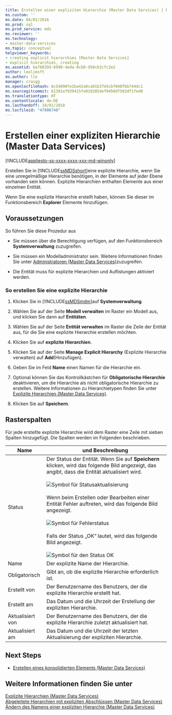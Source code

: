 ```yaml
---
title: Erstellen einer expliziten Hierarchie (Master Data Services) | Microsoft-Dokumentation
ms.custom: ''
ms.date: 04/01/2016
ms.prod: sql
ms.prod_service: mds
ms.reviewer: ''
ms.technology:
- master-data-services
ms.topic: conceptual
helpviewer_keywords:
- creating explicit hierarchies [Master Data Services]
- explicit hierarchies, creating
ms.assetid: ba768393-6990-4eda-8cb0-d58cb3cfc2e2
author: leolimsft
ms.author: lle
manager: craigg
ms.openlocfilehash: 6c54890fe1ba42a0ca91b37d4cbf048fbb744dc1
ms.sourcegitcommit: 61381ef939415fe019285def9450d7583df1fed0
ms.translationtype: HT
ms.contentlocale: de-DE
ms.lasthandoff: 10/01/2018
ms.locfileid: "47806748"
---
```

# <a name="create-an-explicit-hierarchy-master-data-services"></a>Erstellen einer expliziten Hierarchie (Master Data Services)

[!INCLUDE[appliesto-ss-xxxx-xxxx-xxx-md-winonly](../includes/appliesto-ss-xxxx-xxxx-xxx-md-winonly.md)]

  Erstellen Sie in [!INCLUDE[ssMDSshort](../includes/ssmdsshort-md.md)]eine explizite Hierarchie, wenn Sie eine unregelmäßige Hierarchie benötigen, in der Elemente auf jeder Ebene vorhanden sein können. Explizite Hierarchien enthalten Elemente aus einer einzelnen Entität.  
  
 Wenn Sie eine explizite Hierarchie erstellt haben, können Sie dieser im Funktionsbereich **Explorer** Elemente hinzufügen.  
  
## <a name="prerequisites"></a>Voraussetzungen  
 So führen Sie diese Prozedur aus  
  
-   Sie müssen über die Berechtigung verfügen, auf den Funktionsbereich **Systemverwaltung** zuzugreifen.  
  
-   Sie müssen ein Modelladministrator sein. Weitere Informationen finden Sie unter [Administratoren &#40;Master Data Services&#41;](../master-data-services/administrators-master-data-services.md)zuzugreifen.  
  
-   Die Entität muss für explizite Hierarchien und Auflistungen aktiviert werden.  
  
### <a name="to-create-an-explicit-hierarchy"></a>So erstellen Sie eine explizite Hierarchie  
  
1.  Klicken Sie in [!INCLUDE[ssMDSmdm](../includes/ssmdsmdm-md.md)]auf **Systemverwaltung**.  
  
2.  Wählen Sie auf der Seite **Modell verwalten** im Raster ein Modell aus, und klicken Sie dann auf **Entitäten**.  
  
3.  Wählen Sie auf der Seite **Entität verwalten** im Raster die Zeile der Entität aus, für die Sie eine explizite Hierarchie erstellen möchten.  
  
4.  Klicken Sie auf **explizite Hierarchien**.  
  
5.  Klicken Sie auf der Seite **Manage Explicit Hierarchy** (Explizite Hierarchie verwalten) auf **Add**(Hinzufügen).  
  
6.  Geben Sie im Feld **Name** einen Namen für die Hierarchie ein.  
  
7.  Optional können Sie das Kontrollkästchen für **Obligatorische Hierarchie** deaktivieren, um die Hierarchie als nicht obligatorische Hierarchie zu erstellen. Weitere Informationen zu Hierarchietypen finden Sie unter [Explizite Hierarchien &#40;Master Data Services&#41;](../master-data-services/explicit-hierarchies-master-data-services.md).  
  
8.  Klicken Sie auf **Speichern**.  
  
## <a name="grid-columns"></a>Rasterspalten  
 Für jede erstellte explizite Hierarchie wird dem Raster eine Zeile mit sieben Spalten hinzugefügt. Die Spalten werden im Folgenden beschrieben.  
  
|Name|und Beschreibung|  
|----------|-----------------|  
|Status|Der Status der Entität. Wenn Sie auf **Speichern** klicken, wird das folgende Bild angezeigt, das angibt, dass die Entität aktualisiert wird.<br /><br /> ![Symbol für Statusaktualisierung](../master-data-services/media/mds-statusicon-updating.png "Icon for updating status")<br /><br /> Wenn beim Erstellen oder Bearbeiten einer Entität Fehler auftreten, wird das folgende Bild angezeigt.<br /><br /> ![Symbol für Fehlerstatus](../master-data-services/media/mds-statusicon-error.png "Icon for error status")<br /><br /> Falls der Status „OK“ lautet, wird das folgende Bild angezeigt.<br /><br /> ![Symbol für den Status OK](../master-data-services/media/mds-statusicon-ok.png "Icon for OK status")|  
|Name|Der explizite Name der Hierarchie.|  
|Obligatorisch|Gibt an, ob die explizite Hierarchie erforderlich ist.|  
|Erstellt von|Der Benutzername des Benutzers, der die explizite Hierarchie erstellt hat.|  
|Erstellt am|Das Datum und die Uhrzeit der Erstellung der expliziten Hierarchie.|  
|Aktualisiert von|Der Benutzername des Benutzers, der die explizite Hierarchie zuletzt aktualisiert hat.|  
|Aktualisiert am|Das Datum und die Uhrzeit der letzten Aktualisierung der expliziten Hierarchie.|  
  
## <a name="next-steps"></a>Next Steps  
  
-   [Erstellen eines konsolidierten Elements &#40;Master Data Services&#41;](../master-data-services/create-a-consolidated-member-master-data-services.md)  
  
  
  
## <a name="see-also"></a>Weitere Informationen finden Sie unter  
 [Explizite Hierarchien &#40;Master Data Services&#41;](../master-data-services/explicit-hierarchies-master-data-services.md)   
 [Abgeleitete Hierarchien mit expliziten Abschlüssen &#40;Master Data Services&#41;](../master-data-services/derived-hierarchies-with-explicit-caps-master-data-services.md)   
 [Ändern des Namens einer expliziten Hierarchie &#40;Master Data Services&#41;](../master-data-services/change-an-explicit-hierarchy-name-master-data-services.md)  
  
  


